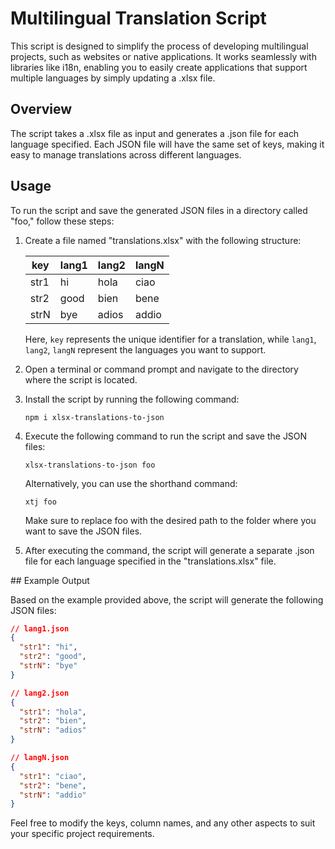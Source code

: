 # Multilingual Translation Script

This script is designed to simplify the process of developing multilingual projects, such as websites or native applications. It works seamlessly with libraries like i18n, enabling you to easily create applications that support multiple languages by simply updating a .xlsx file.

## Overview

The script takes a .xlsx file as input and generates a .json file for each language specified. Each JSON file will have the same set of keys, making it easy to manage translations across different languages.

## Usage

To run the script and save the generated JSON files in a directory called "foo," follow these steps:

1. Create a file named "translations.xlsx" with the following structure:

   | key  | lang1 | lang2 | langN |
   | ---- | ----- | ----- | ----- |
   | str1 | hi    | hola  | ciao  |
   | str2 | good  | bien  | bene  |
   | strN | bye   | adios | addio |

   Here, `key` represents the unique identifier for a translation, while `lang1`, `lang2`, `langN` represent the languages you want to support.

2. Open a terminal or command prompt and navigate to the directory where the script is located.

3. Install the script by running the following command:

   ```shell
   npm i xlsx-translations-to-json
   ```

4. Execute the following command to run the script and save the JSON files:

   ```shell
   xlsx-translations-to-json foo
   ```

   Alternatively, you can use the shorthand command:

   ```shell
   xtj foo
   ```

   Make sure to replace foo with the desired path to the folder where you want to save the JSON files.

5. After executing the command, the script will generate a separate .json file for each language specified in the "translations.xlsx" file.

## Example Output

Based on the example provided above, the script will generate the following JSON files:

```json
// lang1.json
{
  "str1": "hi",
  "str2": "good",
  "strN": "bye"
}

// lang2.json
{
  "str1": "hola",
  "str2": "bien",
  "strN": "adios"
}

// langN.json
{
  "str1": "ciao",
  "str2": "bene",
  "strN": "addio"
}
```

Feel free to modify the keys, column names, and any other aspects to suit your specific project requirements.
